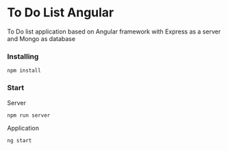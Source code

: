 # To Do List Angular

To Do list application based on Angular framework with Express as a server and Mongo as database

### Installing

```
npm install
```

### Start

Server
```
npm run server
```

Application
```
ng start